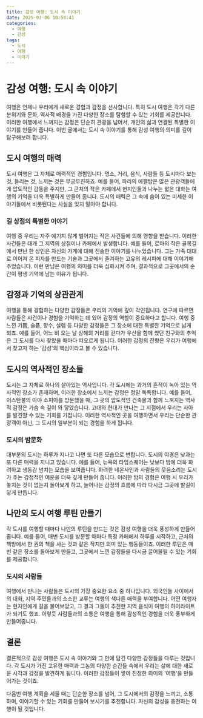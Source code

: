 ```yaml
---
title: 감성 여행: 도시 속 이야기
date: 2025-03-06 10:58:41
categories:
  - 여행
  - 감성
tags:
  - 도시
  - 여행
  - 이야기
---
```


# 감성 여행: 도시 속 이야기

여행은 언제나 우리에게 새로운 경험과 감정을 선사합니다. 특히 도시 여행은 각기 다른 분위기와 문화, 역사적 배경을 가진 다양한 장소를 탐험할 수 있는 기회를 제공합니다. 이러한 여행에서 느껴지는 감정은 단순히 관광을 넘어서, 개인의 삶과 연결된 특별한 이야기를 만들어 줍니다. 이번 글에서는 도시 속 이야기를 통해 감성 여행의 의미를 깊이 탐구해보려 합니다.

## 도시 여행의 매력

도시 여행은 그 자체로 매력적인 경험입니다. 명소, 거리, 음식, 사람들 등 도시마다 보는 것, 들리는 것, 느끼는 것은 무궁무진하죠. 예를 들어, 파리의 에펠탑은 많은 관광객들에게 압도적인 감동을 주지만, 그 근처의 작은 카페에서 현지인들과 나누는 짧은 대화는 여행의 기억을 더욱 특별하게 만들어 줍니다. 도시의 매력은 그 속에 숨어 있는 미세한 이야기들에서 비롯된다는 사실을 잊지 말아야 합니다.

### 길 상점의 특별한 이야기

여행 중 우리는 자주 예기치 않게 벌어지는 작은 사건들에 의해 영향을 받습니다. 이러한 사건들은 대개 그 지역의 상점이나 카페에서 발생합니다. 예를 들어, 로마의 작은 골목길에서 만난 한 상인은 자신의 가게에 대해 진솔한 이야기를 나누었습니다. 그는 가족 대대로 이어져 온 피자를 만드는 기술과 그곳에서 즐겨하는 고유의 레시피에 대해 이야기해 주었습니다. 이런 만남은 여행의 의미를 더욱 심화시켜 주며, 결과적으로 그곳에서의 순간이 평생 기억에 남는 이유가 됩니다.

## 감정과 기억의 상관관계

여행을 통해 경험하는 다양한 감정들은 우리의 기억에 깊이 각인됩니다. 연구에 따르면 사람들은 사건이나 경험을 기억하는 데 있어 감정의 역할이 중요하다고 합니다. 여행 중 느낀 기쁨, 슬픔, 향수, 설렘 등 다양한 감정들은 그 장소에 대한 특별한 기억으로 남게 되죠. 예를 들어, 어느 비 오는 날 상해의 거리를 걷다가 우산을 함께 썼던 친구와의 추억은 그 도시를 다시 찾았을 때마다 떠오르게 됩니다. 이러한 감정의 잔향은 우리가 여행에서 찾고자 하는 '감성'의 핵심이라고 볼 수 있습니다.

## 도시의 역사적인 장소들

도시는 그 자체로 하나의 살아있는 역사입니다. 각 도시에는 과거의 흔적이 녹아 있는 역사적인 장소가 존재하며, 이러한 장소에서 느끼는 감정은 정말 독특합니다. 예를 들어, 이스탄불의 아야 소피아를 방문했을 때, 그 곳의 압도적인 건축물과 함께 느껴지는 역사적 감정은 가슴 속 깊이 와 닿았습니다. 고대와 현대가 만나는 그 지점에서 우리는 자아를 발견할 수 있는 기회를 가집니다. 이러한 역사적인 곳을 여행하면서 우리는 단순한 관광객이 아닌, 그 도시의 일부분이 되는 경험을 하게 됩니다.

### 도시의 밤문화

대부분의 도시는 하루가 지나고 나면 또 다른 모습으로 변합니다. 도시의 야경은 낮과는 또 다른 매력을 지니고 있습니다. 예를 들어, 뉴욕의 타임스퀘어는 낮보다 밤에 더욱 화려하고 생동감 넘치는 모습을 보여줍니다. 화려한 네온사인과 사람들의 웃음소리는 도시가 주는 감정적인 여운을 더욱 깊게 만들어 줍니다. 이러한 밤의 경험은 여행 시 우리가 놓치는 것이 없는지 돌아보게 하고, 늘어나는 감정의 흐름에 따라 다시금 그곳에 발길이 닿게 만듭니다.

## 나만의 도시 여행 루틴 만들기

각 도시를 여행할 때마다 나만의 루틴을 만드는 것은 감성 여행을 더욱 풍성하게 만들어 줍니다. 예를 들어, 매번 도시를 방문할 때마다 특정 카페에서 하루를 시작하고, 근처의 책방에서 한 권의 책을 사는 것과 같은 작지만 의미 있는 행동들이죠. 이러한 루틴은 매번 같은 장소를 돌아보게 만들고, 그곳에서 느낀 감정들을 다시금 끌어올릴 수 있는 기회를 제공합니다.

### 도시의 사람들

여행에서 만나는 사람들은 도시의 가장 중요한 요소 중 하나입니다. 외국인들 사이에서의 대화, 지역 주민들과의 소소한 교류는 여행의 색다른 매력을 부여합니다. 어떤 여행자는 현지인에게 길을 물어보았고, 그 결과 그들이 추천한 지역 음식이 여행의 하이라이트가 되기도 했죠. 이렇듯 사람들과의 소통은 여행을 통해 감성적인 경험을 더욱 풍부하게 만들어줍니다.

## 결론

결론적으로 감성 여행은 도시 속 이야기와 그 안에 담긴 다양한 감정들을 다루는 것입니다. 각 도시가 가진 고유한 매력과 그놈의 다양한 순간들 속에서 우리는 삶에 대한 새로운 시각과 감정을 발견하게 됩니다. 이러한 감정들이 쌓여 진정한 의미의 '여행'을 만들어가는 것이죠.

다음번 여행 계획을 세울 때는 단순한 장소를 넘어, 그 도시에서의 감정을 느끼고, 소통하며, 이야기할 수 있는 기회를 만들어 보시기를 추천합니다. 자신의 감성을 충전하는 여행이 될 것입니다.